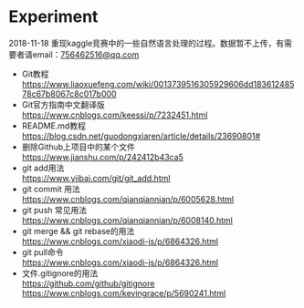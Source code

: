 # Experiment<br>
2018-11-18  重现kaggle竞赛中的一些自然语言处理的过程。数据暂不上传，有需要者请email：756462516@qq.com<br>
* Git教程  <br>
https://www.liaoxuefeng.com/wiki/0013739516305929606dd18361248578c67b8067c8c017b000<br>
* Git官方指南中文翻译版  <br>
https://www.cnblogs.com/keessi/p/7232451.html<br>
* README.md教程<br>
https://blog.csdn.net/guodongxiaren/article/details/23690801#<br>
* 删除Github上项目中的某个文件<br>
https://www.jianshu.com/p/242412b43ca5<br>
* git add用法<br>
https://www.yiibai.com/git/git_add.html<br>
* git commit 用法<br>
https://www.cnblogs.com/qianqiannian/p/6005628.html<br>
* git push 常见用法<br>
https://www.cnblogs.com/qianqiannian/p/6008140.html<br>
* git merge && git rebase的用法<br>
https://www.cnblogs.com/xiaodi-js/p/6864326.html<br>
* git pull命令<br>
https://www.cnblogs.com/xiaodi-js/p/6864326.html<br>
* 文件.gitignore的用法<br>
https://github.com/github/gitignore<br>
https://www.cnblogs.com/kevingrace/p/5690241.html<br>